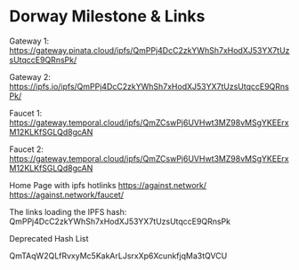 # Dorway Milestone & Links


Gateway 1:
https://gateway.pinata.cloud/ipfs/QmPPj4DcC2zkYWhSh7xHodXJ53YX7tUzsUtqccE9QRnsPk/

Gateway 2:
https://ipfs.io/ipfs/QmPPj4DcC2zkYWhSh7xHodXJ53YX7tUzsUtqccE9QRnsPk/

Faucet 1:
https://gateway.temporal.cloud/ipfs/QmZCswPj6UVHwt3MZ98vMSgYKEErxM12KLKfSGLQd8gcAN

Faucet 2:
https://gateway.temporal.cloud/ipfs/QmZCswPj6UVHwt3MZ98vMSgYKEErxM12KLKfSGLQd8gcAN

Home Page with ipfs hotlinks
https://against.network/
https://against.network/faucet/


The links loading the IPFS hash: QmPPj4DcC2zkYWhSh7xHodXJ53YX7tUzsUtqccE9QRnsPk

Deprecated Hash List

QmTAqW2QLfRvxyMc5KakArLJsrxXp6XcunkfjqMa3tQVCU
